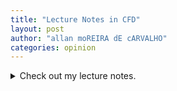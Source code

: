 ```yaml
---
title: "Lecture Notes in CFD"
layout: post
author: "allan moREIRA dE cARVALHO"
categories: opinion
---
```

<details><summary>Check out my lecture notes.</summary>
<p>

<iframe src="https://allanmodc.github.io/cfd" onload='javascript:(function(o){o.style.height=o.contentWindow.document.body.scrollHeight+"px";}(this));' style="height:200px;width:100%;border:none;overflow:hidden;" frameborder="0" scrolling="no"></iframe>

</p>
</details>

